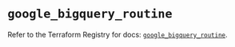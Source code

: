 # `google_bigquery_routine`

Refer to the Terraform Registry for docs: [`google_bigquery_routine`](https://registry.terraform.io/providers/hashicorp/google/6.45.0/docs/resources/bigquery_routine).
